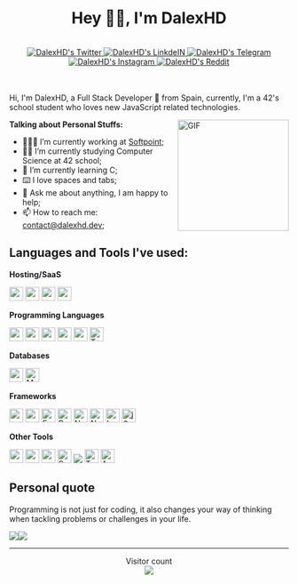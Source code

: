 <div align="center">
<h1>Hey 👋🏽, I'm DalexHD</h1>
<br/>
<a href="https://discordapp.com/users/199913047203119104" target="_blank">
  <imgalt="DalexHD's Discord" src="https://img.shields.io/badge/DalexHD%20-%237289DA.svg?&style=for-the-badge&logo=discord&logoColor=white"/>
</a>
<a href="https://twitter.com/DalexHDYT" target="_blank">
  <img alt="DalexHD's Twitter" src="https://img.shields.io/badge/DalexHD%20-%231DA1F2.svg?&style=for-the-badge&logo=Twitter&logoColor=white"/>
</a>
<a href="https://www.linkedin.com/in/alex-borbolla/" target="_blank">
  <img  alt="DalexHD's LinkdeIN" src="https://img.shields.io/badge/linkedin%20-%230077B5.svg?&style=for-the-badge&logo=linkedin&logoColor=white"/>
</a>
<a href="https://t.me/dalexhd" target="_blank">
  <img alt="DalexHD's Telegram"  src="https://img.shields.io/badge/Telegram-2CA5E0?style=for-the-badge&logo=telegram&logoColor=white" />
</a>
<a href="https://www.instagram.com/borbolla99/" target="_blank">
  <img alt="DalexHD's Instagram"  src="https://img.shields.io/badge/borbolla99%20-%23E4405F.svg?&style=for-the-badge&logo=Instagram&logoColor=white"/>
</a>
<a href="https://www.reddit.com/user/DalexHD/" target="_blank">
  <img  alt="DalexHD's Reddit" src="https://img.shields.io/badge/Reddit-FF4500?style=for-the-badge&logo=reddit&logoColor=white" />
</a>
</div>

<br/>
<br/>


Hi, I'm DalexHD, a Full Stack Developer 🚀 from Spain, currently, I'm a 42's school student who loves new JavaScript related technologies.

<img align="right" alt="GIF" height="200" src="https://media.giphy.com/media/pzmbXFDiRbEEk1vCtP/giphy.gif" />
  
**Talking about Personal Stuffs:**

- 👨🏽‍💻 I’m currently working at [Softpoint](https://softpoint.es/en/);
- 👨‍🎓 I’m currently studying Computer Science at 42 school;
- 🌱 I’m currently learning C;
- ⌨️ I love spaces and tabs;
- 💬 Ask me about anything, I am happy to help;
- 📫 How to reach me: contact@dalexhd.dev;

## Languages and Tools I've used:

**Hosting/SaaS**

<img height="25" src="https://img.shields.io/badge/heroku%20-%23430098.svg?&style=for-the-badge&logo=heroku&logoColor=white"> <img height="25" src="https://img.shields.io/badge/azure%20-%230072C6.svg?&style=for-the-badge&logo=azure-devops&logoColor=white"> <img height="25" src="https://img.shields.io/badge/AWS%20-%23FF9900.svg?&style=for-the-badge&logo=amazon-aws&logoColor=white"> <img height="25" src="https://img.shields.io/badge/firebase%20-%23039BE5.svg?&style=for-the-badge&logo=firebase">

**Programming Languages**

<img height="25" src="https://img.shields.io/badge/php-%23777BB4.svg?&style=for-the-badge&logo=php&logoColor=white"> <img height="25" src="https://img.shields.io/badge/javascript%20-%23323330.svg?&style=for-the-badge&logo=javascript&logoColor=%23F7DF1E"> <img height="25" src="https://img.shields.io/badge/shell_script%20-%23121011.svg?&style=for-the-badge&logo=gnu-bash&logoColor=white"> <img height="25" src="https://img.shields.io/badge/node.js%20-%2343853D.svg?&style=for-the-badge&logo=node.js&logoColor=white"> <img height="25" src="https://img.shields.io/badge/c%20-%2300599C.svg?&style=for-the-badge&logo=c&logoColor=white"> <img height="25" alt="TypeScript" src="https://img.shields.io/badge/typescript%20-%23007ACC.svg?&style=for-the-badge&logo=typescript&logoColor=white"/>

**Databases**

<img height="25" src="https://img.shields.io/badge/mysql-%2300f.svg?&style=for-the-badge&logo=mysql&logoColor=white"> <img height="25"  alt="MongoDB" src ="https://img.shields.io/badge/MongoDB-%234ea94b.svg?&style=for-the-badge&logo=mongodb&logoColor=white"/>

**Frameworks**

<img height="25" src="https://img.shields.io/badge/vuejs%20-%2335495e.svg?&style=for-the-badge&logo=vue.js&logoColor=%234FC08D"> <img height="25" src="https://img.shields.io/badge/react%20-%2320232a.svg?&style=for-the-badge&logo=react&logoColor=%2361DAFB">  <img height="25" alt="Express.js" src="https://img.shields.io/badge/express.js%20-%23404d59.svg?&style=for-the-badge"/> <img height="25" alt="Bootstrap" src="https://img.shields.io/badge/bootstrap%20-%23563D7C.svg?&style=for-the-badge&logo=bootstrap&logoColor=white"/> <img height="25"  alt="NuxtJS" src="https://img.shields.io/badge/NuxtJS%20-black.svg?&style=for-the-badge&logo=NuxtJS&logoColor=white"/> <img height="25"  alt="Next JS" src="https://img.shields.io/badge/next%20js%20-%23000000.svg?&style=for-the-badge&logo=next.js&logoColor=white"/> <img height="25" alt="Laravel" src="https://img.shields.io/badge/laravel%20-%23FF2D20.svg?&style=for-the-badge&logo=laravel&logoColor=white"/> <img height="25" alt="jQuery" src="https://img.shields.io/badge/jquery%20-%230769AD.svg?&style=for-the-badge&logo=jquery&logoColor=white"/>

**Other Tools**

<img height="25" src="https://img.shields.io/badge/docker%20-%230db7ed.svg?&style=for-the-badge&logo=docker&logoColor=white"> <img height="25" src="https://img.shields.io/badge/git%20-%23F05033.svg?&style=for-the-badge&logo=git&logoColor=white"> <img height="25" src="https://img.shields.io/badge/WordPress%20-%23117AC9.svg?&style=for-the-badge&logo=WordPress&logoColor=white"> <img height="25" alt="Spotify" src="https://img.shields.io/badge/Spotify-1ED760?style=for-the-badge&logo=spotify&logoColor=white" /> <img aheight="25"  lt="Raspberry Pi" src="https://img.shields.io/badge/-Raspberry%20Pi-C51A4A?style=for-the-badge&logo=Raspberry-Pi"/> <img height="25"  alt="Trello" src="https://img.shields.io/badge/Trello%20-%23026AA7.svg?&style=for-the-badge&logo=Trello&logoColor=white"/> <img height="25" alt="Arduino" src="https://img.shields.io/badge/-Arduino-00979D?style=for-the-badge&logo=Arduino&logoColor=white"/>

## Personal quote
Programming is not just for coding, it also changes your way of thinking when tackling problems or challenges in your life.

<div align="center">
  <div style="display: flex; align-items: flex-start;">
    <img src="https://badge42.herokuapp.com/api/stats/aborboll?privacyEmail=true" />
    <img src="https://github-readme-stats.vercel.app/api/top-langs/?username=dalexhd&layout=compact&title_color=ffffff&icon_color=34abeb&text_color=daf7dc&bg_color=151515" />
  </div>
</div>

<hr>
<p align="center"> 
  Visitor count<br>
  <img src="https://profile-counter.glitch.me/dalexhd/count.svg" />
</p>
